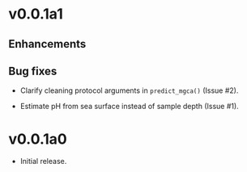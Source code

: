 # v0.0.1a1

## Enhancements


## Bug fixes

* Clarify cleaning protocol arguments in `predict_mgca()` (Issue #2).

* Estimate pH from sea surface instead of sample depth (Issue #1).


# v0.0.1a0

* Initial release.